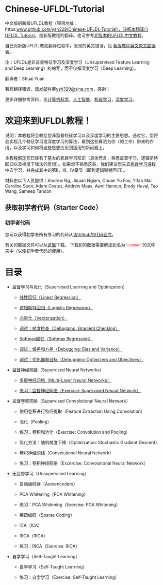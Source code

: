 # Chinese-UFLDL-Tutorial

中文版的新版UFLDL教程（项目地址：https:www.github.com/ysh329/Chinese-UFLDL-Tutorial），该版本翻译自<a href="http://deeplearning.stanford.edu/tutorial/" target="_blank">UFLDL Tutorial</a>，是新版教程的翻译。也可参考<a href="http://ufldl.stanford.edu/wiki/index.php/UFLDL_Tutorial" target="_blank">老版本的UFLDL中文教程</a>。  



自己对新版UFLDL教程翻译过程中，发现的英文错误，见 <a href="./新版教程英文原文勘误表.md" target="_blank">新版教程英文原文勘误表</a>。



注：UFLDL是非监督特征学习及深度学习（Unsupervised Feature Learning and Deep Learning）的缩写，而不仅指深度学习（Deep Learning）。



翻译者：Shuai Yuan  

若有翻译错误，请发邮件至ysh329@sina.com，感谢！  

更多详细参考资料，见<a href="https://github.com/bayandin/awesome-awesomeness" target="_blank">计算机科学</a>，<a href="https://github.com/owainlewis/awesome-artificial-intelligence" target="_blank">人工智能</a>，<a href="https://github.com/josephmisiti/awesome-machine-learning" target="_blank">机器学习</a>，<a href="https://github.com/ysh329/awesome-deep-learning" target="_blank">深度学习</a>。



# 欢迎来到UFLDL教程！

说明：本教程将会教给您非监督特征学习以及深度学习的主要思想。通过它，您将会实现几个特征学习或深度学习的算法，看到这些算法为你（的工作）带来的作用，以及学习如何将这些思想应用到适用的新问题上。



本教程假定您已经有了基本的机器学习知识（具体而言，熟悉监督学习，逻辑斯特回归以及梯度下降法的思想）。如果您不熟悉这些，我们建议您先去<a href="http://openclassroom.stanford.edu/MainFolder/CoursePage.php?course=MachineLearning" target="_blank">机器学习课程</a>中去学习，并完成其中的第II，III，IV章节（即到逻辑斯特回归）。



材料由以下人员提供：Andrew Ng, Jiquan Ngiam, Chuan Yu Foo, Yifan Mai, Caroline Suen, Adam Coates, Andrew Maas, Awni Hannun, Brody Huval, Tao Wang, Sameep Tandon

## 获取初学者代码（Starter Code）

### 初学者代码

您可以获得初学者所有练习的代码从<a href="https://github.com/amaas/stanford_dl_ex" target="_blank">该Github的代码仓库</a>。  

有关的数据文件可以从<a href="http://ai.stanford.edu/~amaas/data/data.zip" target="_blank">这里</a>下载。 下载到的数据需要解压到名为<font color=red>`“common”`</font>的文件夹中（以便初学者代码的使用）。



# 目录

* 监督学习与优化（Supervised Learning and Optimization）

  *  <a href="./监督学习和优化（Supervised Learning and Optimization）/线性回归（Linear Regression）.md" target="_blank">线性回归（Linear Regression）</a>

  *  <a href="./监督学习和优化（Supervised Learning and Optimization）/逻辑斯特回归（Logistic Regression）.md" target="_blank">逻辑斯特回归（Logistic Regression）</a>

  *  <a href="./监督学习和优化（Supervised Learning and Optimization）/向量化（Vectorization）.md" target="_blank">向量化（Vectorization）</a>

  *  <a href="./监督学习和优化（Supervised Learning and Optimization）/调试：梯度检查（Debugging：Gradient Checking）.md" target="_blank">调试：梯度检查（Debugging: Gradient Checking）</a>

  *  <a href="./监督学习和优化（Supervised Learning and Optimization）/Softmax回归（Softmax Regression）.md" target="_blank">Softmax回归（Softmax Regression）</a>

  *  <a href="./监督学习和优化（Supervised Learning and Optimization）/检查：偏差和方差（Debugging：Bias and Variance）.md" target="_blank">调试：偏差和方差（Debugging: Bias and Variance）</a>

  *  <a href="./监督学习和优化（Supervised Learning and Optimization）/调试：优化器和目标（Debugging：Optimizers and Objectives）.md" target="_blank">调试：优化器和目标（Debugging: Optimizers and Objectives）</a>

* 监督神经网络（Supervised Neural Networks）

  * <a href="./监督神经网络（Supervised Neural Networks）/多层神经网络（Multi-Layer Neural Networks）.md">多层神经网络（Multi-Layer Neural Networks）</a>

  * <a href="./监督神经网络（Supervised Neural Networks）/练习： 监督神经网络（Exercise: Supervised Neural Networks）.md">练习：监督神经网络（Exercise: Supervised Neural Network）</a>

* 监督卷积网络（Supervised Convolutional Neural Network）

  * 使用卷积进行特征提取（Feature Extraction Using Convolution）

  * 池化（Pooling）

  * 练习：卷积和池化（Exercise: Convolution and Pooling）

  * 优化方法：随机梯度下降（Optimization: Stochastic Gradient Descent）

  * 卷积神经网络（Convolutional Neural Network）

  * 练习：卷积神经网络（Excercise: Convolutional Neural Network）

* 无监督学习（Unsupervised Learning）

  * 自动编码器（Autoencoders）

  * PCA Whitening（PCA Whitening）

  * 练习：PCA Whitening（Exercise: PCA Whitening）

  * 稀疏编码（Sparse Coding）

  * ICA（ICA）

  * RICA（RICA）

  * 练习：RICA（Exercise: RICA）

* 自学学习（Self-Taught Learning）

  * 自学学习（Self-Taught Learning）

  * 练习：自学学习（Exercise: Self-Taught Learning）
